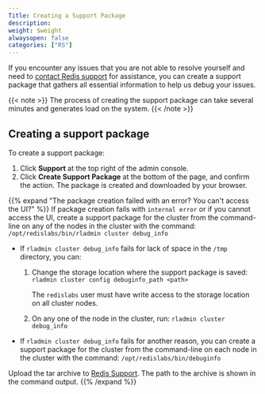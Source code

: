 ```yaml
---
Title: Creating a Support Package
description: 
weight: $weight
alwaysopen: false
categories: ["RS"]
---
```

If you encounter any issues that you are not able to resolve yourself
and need to [contact Redis support](https://redislabs.com/company/support/) for assistance, you can create a
support package that gathers all essential information to help us debug
your issues.

{{< note >}}
The process of creating the support package can take several minutes and generates load on the system.
{{< /note >}}

## Creating a support package

To create a support package:

1. Click **Support** at the top right of the admin console.
1. Click **Create Support Package** at the bottom of the page, and confirm the action.
    The package is created and downloaded by your browser.

{{% expand "The package creation failed with an error? You can't access the UI?" %}}
If package creation fails with `internal error` or if you cannot access the UI, create a support package for the cluster from the command-line on any of the nodes in the cluster with the command: `/opt/redislabs/bin/rladmin cluster debug_info`

- If `rladmin cluster debug_info` fails for lack of space in the `/tmp` directory, you can:

    1. Change the storage location where the support package is saved: `rladmin cluster config debuginfo_path <path>`

        The `redislabs` user must have write access to the storage location on all cluster nodes.
    1. On any one of the node in the cluster, run: `rladmin cluster debug_info`

- If `rladmin cluster debug_info` fails for another reason, you can create a support package for the cluster from the command-line on each node in the cluster with the command: `/opt/redislabs/bin/debuginfo`

Upload the tar archive to [Redis Support](https://support.redislabs.com). The path to the archive is shown in the command output.
{{% /expand %}}
